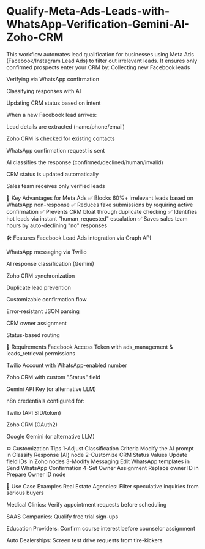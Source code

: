 # Qualify-Meta-Ads-Leads-with-WhatsApp-Verification-Gemini-AI-Zoho-CRM
This workflow automates lead qualification for businesses using Meta Ads (Facebook/Instagram Lead Ads) to filter out irrelevant leads. It ensures only confirmed prospects enter your CRM
by:
Collecting new Facebook leads

Verifying via WhatsApp confirmation

Classifying responses with AI

Updating CRM status based on intent

When a new Facebook lead arrives:

Lead details are extracted (name/phone/email)

Zoho CRM is checked for existing contacts

WhatsApp confirmation request is sent

AI classifies the response (confirmed/declined/human/invalid)

CRM status is updated automatically

Sales team receives only verified leads

🎯 Key Advantages for Meta Ads
✅ Blocks 60%+ irrelevant leads based on WhatsApp non-response
✅ Reduces fake submissions by requiring active confirmation
✅ Prevents CRM bloat through duplicate checking
✅ Identifies hot leads via instant "human_requested" escalation
✅ Saves sales team hours by auto-declining "no" responses

🛠️ Features
Facebook Lead Ads integration via Graph API

WhatsApp messaging via Twilio

AI response classification (Gemini)

Zoho CRM synchronization

Duplicate lead prevention

Customizable confirmation flow

Error-resistant JSON parsing

CRM owner assignment

Status-based routing

🔧 Requirements
Facebook Access Token with ads_management & leads_retrieval permissions

Twilio Account with WhatsApp-enabled number

Zoho CRM with custom "Status" field

Gemini API Key (or alternative LLM)

n8n credentials configured for:

Twilio (API SID/token)

Zoho CRM (OAuth2)

Google Gemini (or alternative LLM)

⚙️ Customization Tips
1-Adjust Classification Criteria
Modify the AI prompt in Classify Response (AI) node
2-Customize CRM Status Values
Update field IDs in Zoho nodes
3-Modify Messaging
Edit WhatsApp templates in Send WhatsApp Confirmation
4-Set Owner Assignment
Replace owner ID in Prepare Owner ID node

🧠 Use Case Examples
Real Estate Agencies: Filter speculative inquiries from serious buyers

Medical Clinics: Verify appointment requests before scheduling

SAAS Companies: Qualify free trial sign-ups

Education Providers: Confirm course interest before counselor assignment

Auto Dealerships: Screen test drive requests from tire-kickers
